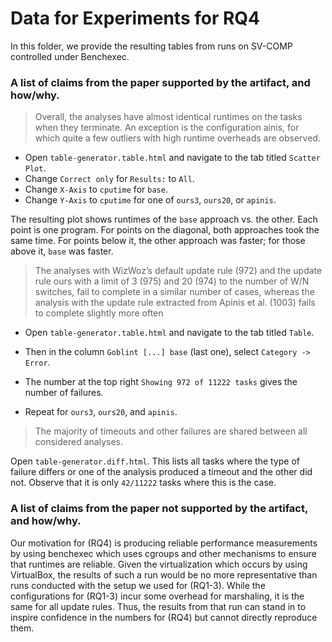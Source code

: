 # Data for Experiments for RQ4

In this folder, we provide the resulting tables from runs on SV-COMP controlled under Benchexec.

### A list of claims from the paper supported by the artifact, and how/why.

> Overall, the analyses have almost identical runtimes on the tasks when they terminate. An exception is the configuration ainis, for which quite a few outliers with high runtime overheads are observed.

- Open `table-generator.table.html` and navigate to the tab titled `Scatter Plot`.
- Change `Correct only` for `Results:` to `All`.
- Change `X-Axis` to `cputime` for `base`.
- Change `Y-Axis` to `cputime` for one of `ours3`, `ours20`, or `apinis`.

The resulting plot shows runtimes of the `base` approach vs. the other. Each point is one program.
For points on the diagonal, both approaches took the same time. For points below it, the other approach was faster;
for those above it, `base` was faster.


> The analyses with WizWoz’s default update rule (972) and the update rule ours with a limit of 3 (975) and 20 (974) to the number of W/N switches, fail to complete in a similar number of cases, whereas the analysis with the update rule extracted from Apinis et al. (1003) fails to complete slightly more often

- Open `table-generator.table.html` and navigate to the tab titled `Table`.
- Then in the column `Goblint [...] base` (last one), select `Category -> Error`.
- The number at the top right `Showing 972 of 11222 tasks` gives the number of failures.

- Repeat for `ours3`, `ours20`, and `apinis`.


> The majority of timeouts and other failures are shared between all considered analyses.

Open `table-generator.diff.html`. This lists all tasks where the type of failure differs or one of the analysis produced a timeout and the other did not. Observe that it is only `42/11222` tasks where this is the case.

### A list of claims from the paper not supported by the artifact, and how/why.

Our motivation for (RQ4) is producing reliable performance measurements by using benchexec which uses cgroups and other mechanisms to ensure that runtimes are reliable. Given the virtualization which occurs by using VirtualBox, the results of such a run would be no more representative than runs conducted with the setup we used for (RQ1-3). While the configurations for (RQ1-3) incur some overhead for marshaling, it is the same for all update rules.
Thus, the results from that run can stand in to inspire confidence in the numbers for (RQ4) but cannot directly reproduce them.
